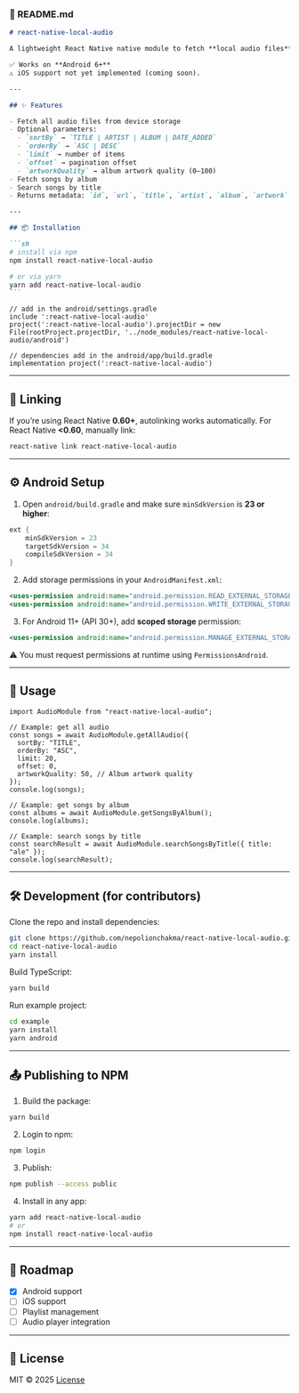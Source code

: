 ### 📖 README.md

````markdown
# react-native-local-audio

A lightweight React Native native module to fetch **local audio files** (with metadata like title, artist, album, and artwork) directly from the device storage.

✅ Works on **Android 6+**
⚠️ iOS support not yet implemented (coming soon).

---

## ✨ Features

- Fetch all audio files from device storage
- Optional parameters:
  - `sortBy` → `TITLE | ARTIST | ALBUM | DATE_ADDED`
  - `orderBy` → `ASC | DESC`
  - `limit` → number of items
  - `offset` → pagination offset
  - `artworkQuality` → album artwork quality (0–100)
- Fetch songs by album
- Search songs by title
- Returns metadata: `id`, `url`, `title`, `artist`, `album`, `artwork`

---

## 📦 Installation

```sh
# install via npm
npm install react-native-local-audio

# or via yarn
yarn add react-native-local-audio
```
````

```tsx
// add in the android/settings.gradle
include ':react-native-local-audio'
project(':react-native-local-audio').projectDir = new File(rootProject.projectDir, '../node_modules/react-native-local-audio/android')

// dependencies add in the android/app/build.gradle
implementation project(':react-native-local-audio')
```

---

## 🔗 Linking

If you’re using React Native **0.60+**, autolinking works automatically.
For React Native **<0.60**, manually link:

```sh
react-native link react-native-local-audio
```

---

## ⚙️ Android Setup

1. Open `android/build.gradle` and make sure `minSdkVersion` is **23 or higher**:

```gradle
ext {
    minSdkVersion = 23
    targetSdkVersion = 34
    compileSdkVersion = 34
}
```

2. Add storage permissions in your `AndroidManifest.xml`:

```xml
<uses-permission android:name="android.permission.READ_EXTERNAL_STORAGE" />
<uses-permission android:name="android.permission.WRITE_EXTERNAL_STORAGE" android:maxSdkVersion="29"/>
```

3. For Android 11+ (API 30+), add **scoped storage** permission:

```xml
<uses-permission android:name="android.permission.MANAGE_EXTERNAL_STORAGE" tools:ignore="ScopedStorage"/>
```

⚠️ You must request permissions at runtime using `PermissionsAndroid`.

---

## 🚀 Usage

```tsx
import AudioModule from "react-native-local-audio";

// Example: get all audio
const songs = await AudioModule.getAllAudio({
  sortBy: "TITLE",
  orderBy: "ASC",
  limit: 20,
  offset: 0,
  artworkQuality: 50, // Album artwork quality
});
console.log(songs);

// Example: get songs by album
const albums = await AudioModule.getSongsByAlbum();
console.log(albums);

// Example: search songs by title
const searchResult = await AudioModule.searchSongsByTitle({ title: "ale" });
console.log(searchResult);
```

---

## 🛠 Development (for contributors)

Clone the repo and install dependencies:

```sh
git clone https://github.com/nepolionchakma/react-native-local-audio.git
cd react-native-local-audio
yarn install
```

Build TypeScript:

```sh
yarn build
```

Run example project:

```sh
cd example
yarn install
yarn android
```

---

## 📤 Publishing to NPM

1. Build the package:

```sh
yarn build
```

2. Login to npm:

```sh
npm login
```

3. Publish:

```sh
npm publish --access public
```

4. Install in any app:

```sh
yarn add react-native-local-audio
# or
npm install react-native-local-audio
```

---

## 📌 Roadmap

- [x] Android support
- [ ] iOS support
- [ ] Playlist management
- [ ] Audio player integration

---

## 📄 License

MIT © 2025
[License](https://github.com/nepolionchakma/react-native-local-audio/blob/main/LICENSE)
